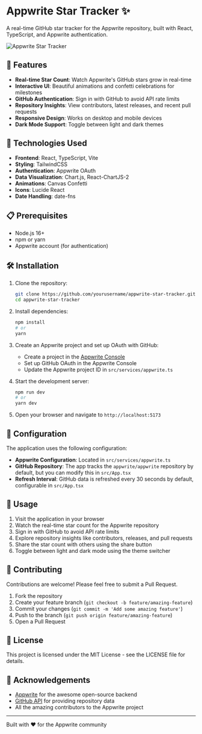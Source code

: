 # Appwrite Star Tracker ✨

A real-time GitHub star tracker for the Appwrite repository, built with React, TypeScript, and Appwrite authentication.

![Appwrite Star Tracker](https://appwrite.ebenezerdon.com/og-image.png)

## 🌟 Features

- **Real-time Star Count**: Watch Appwrite's GitHub stars grow in real-time
- **Interactive UI**: Beautiful animations and confetti celebrations for milestones
- **GitHub Authentication**: Sign in with GitHub to avoid API rate limits
- **Repository Insights**: View contributors, latest releases, and recent pull requests
- **Responsive Design**: Works on desktop and mobile devices
- **Dark Mode Support**: Toggle between light and dark themes

## 🚀 Technologies Used

- **Frontend**: React, TypeScript, Vite
- **Styling**: TailwindCSS
- **Authentication**: Appwrite OAuth
- **Data Visualization**: Chart.js, React-ChartJS-2
- **Animations**: Canvas Confetti
- **Icons**: Lucide React
- **Date Handling**: date-fns

## 📋 Prerequisites

- Node.js 16+
- npm or yarn
- Appwrite account (for authentication)

## 🛠️ Installation

1. Clone the repository:

   ```bash
   git clone https://github.com/yourusername/appwrite-star-tracker.git
   cd appwrite-star-tracker
   ```

2. Install dependencies:

   ```bash
   npm install
   # or
   yarn
   ```

3. Create an Appwrite project and set up OAuth with GitHub:

   - Create a project in the [Appwrite Console](https://cloud.appwrite.io)
   - Set up GitHub OAuth in the Appwrite Console
   - Update the Appwrite project ID in `src/services/appwrite.ts`

4. Start the development server:

   ```bash
   npm run dev
   # or
   yarn dev
   ```

5. Open your browser and navigate to `http://localhost:5173`

## 🔧 Configuration

The application uses the following configuration:

- **Appwrite Configuration**: Located in `src/services/appwrite.ts`
- **GitHub Repository**: The app tracks the `appwrite/appwrite` repository by default, but you can modify this in `src/App.tsx`
- **Refresh Interval**: GitHub data is refreshed every 30 seconds by default, configurable in `src/App.tsx`

## 📱 Usage

1. Visit the application in your browser
2. Watch the real-time star count for the Appwrite repository
3. Sign in with GitHub to avoid API rate limits
4. Explore repository insights like contributors, releases, and pull requests
5. Share the star count with others using the share button
6. Toggle between light and dark mode using the theme switcher

## 🤝 Contributing

Contributions are welcome! Please feel free to submit a Pull Request.

1. Fork the repository
2. Create your feature branch (`git checkout -b feature/amazing-feature`)
3. Commit your changes (`git commit -m 'Add some amazing feature'`)
4. Push to the branch (`git push origin feature/amazing-feature`)
5. Open a Pull Request

## 📄 License

This project is licensed under the MIT License - see the LICENSE file for details.

## 🙏 Acknowledgements

- [Appwrite](https://appwrite.io) for the awesome open-source backend
- [GitHub API](https://docs.github.com/en/rest) for providing repository data
- All the amazing contributors to the Appwrite project

---

Built with ❤️ for the Appwrite community

